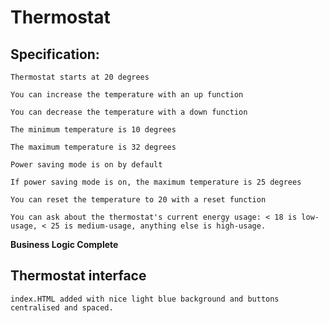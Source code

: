 # Thermostat

## Specification:



```
Thermostat starts at 20 degrees
```
```
You can increase the temperature with an up function
```
```
You can decrease the temperature with a down function
```
```
The minimum temperature is 10 degrees
```
```
The maximum temperature is 32 degrees
```
```
Power saving mode is on by default
```
```
If power saving mode is on, the maximum temperature is 25 degrees
```
```
You can reset the temperature to 20 with a reset function
```
```
You can ask about the thermostat's current energy usage: < 18 is low-usage, < 25 is medium-usage, anything else is high-usage.
```
**Business Logic Complete**

## Thermostat interface

```
index.HTML added with nice light blue background and buttons centralised and spaced.
```
